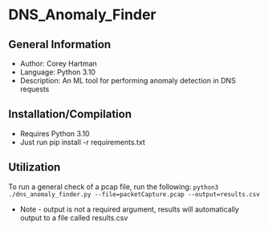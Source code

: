# DNS_Anomaly_Finder

## General Information
- Author: Corey Hartman
- Language: Python 3.10
- Description: An ML tool for performing anomaly detection in DNS requests

## Installation/Compilation
- Requires Python 3.10
- Just run pip install -r requirements.txt

## Utilization
To run a general check of a pcap file, run the following: 
```python3 ./dns_anomaly_finder.py --file=packetCapture.pcap --output=results.csv```

- Note - output is not a required argument, results will automatically output to a file called results.csv

